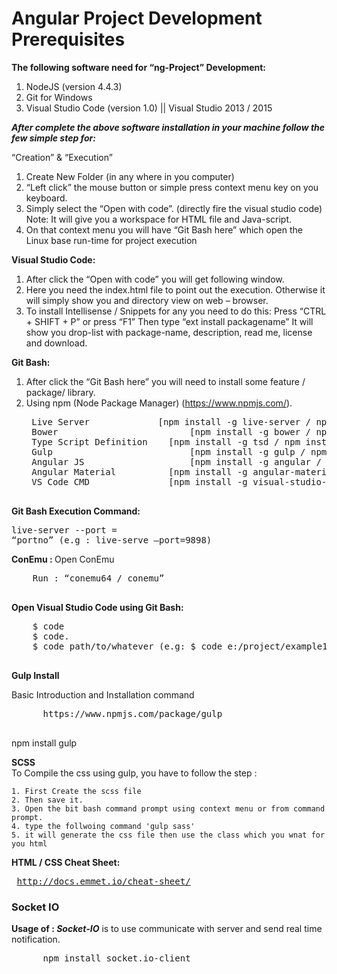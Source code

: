 # Angular Project Development Prerequisites

<b>The following software need for “ng-Project” Development:</b>

  1. NodeJS (version 4.4.3)
  2. Git for Windows
  3. Visual Studio Code (version 1.0) || Visual Studio 2013 / 2015

<b><i>After complete the above software installation in your machine follow the few simple step for:</i></b>

“Creation” & “Execution”

  1. Create New Folder (in any where in you computer)
  2. “Left click” the mouse button or simple press context menu key on you keyboard.
  3. Simply select the “Open with code”. (directly fire the visual studio code) Note: It will give you a workspace for HTML file and Java-script.
  4. On that context menu you will have “Git Bash here” which open the Linux base run-time for project execution

<b>Visual Studio Code:</b>

  1. After click the “Open with code” you will get following window.
  2. Here you need the index.html file to point out the execution. Otherwise it will simply show you and directory view on web – browser.
  3. To install Intellisense / Snippets for any you need to do this:
    Press “CTRL + SHIFT + P” or press “F1”
    Then type  “ext install packagename” 
    It will show you drop-list with package-name, description, read me, license  and download.
    
<b>Git Bash:</b>
  1. After click the “Git Bash here” you will need to install some feature / package/ library.
  2. Using npm (Node Package Manager) (https://www.npmjs.com/).
      <pre>
      Live Server             [npm install -g live-server / npm install live-server]
      Bower 			            [npm install -g bower / npm install bower]
      Type Script Definition 	[npm install -g tsd / npm install tsd]
      Gulp				            [npm install -g gulp / npm install gulp]
      Angular JS        			[npm install -g angular / npm install angular]
      Angular Material	    	[npm install -g angular-material / npm install angular-material]
      VS Code CMD         		[npm install -g visual-studio-code-cli]
      </pre>
      
<b>Git Bash Execution Command: </b>
    <pre>live-server --port = “portno”  (e.g : live-serve –port=9898)</pre>

<b>ConEmu : </b>
  <label>Open ConEmu</label>
  <pre>
    Run : “conemu64 / conemu” 
  </pre>

<b>Open Visual Studio Code using Git Bash:</b>
  <pre>
    $ code
    $ code.
    $ code path/to/whatever (e.g: $ code e:/project/example1/)
  </pre>
  
  <b>Gulp Install</b>
  <p>
    Basic Introduction and Installation command 
    <pre>
      https://www.npmjs.com/package/gulp
    </pre>
    npm install gulp
  </p>
  
  
  
  <b>SCSS</b>
  <br/>
  To Compile the css using gulp, you have to follow the step :
  
    1. First Create the scss file 
    2. Then save it.
    3. Open the bit bash command prompt using context menu or from command prompt.
    4. type the follwoing command 'gulp sass'
    5. it will generate the css file then use the class which you wnat for you html
  


  <b>HTML / CSS Cheat Sheet:</b>
    <pre>
      http://docs.emmet.io/cheat-sheet/
    </pre>
    
<h3>Socket IO</h3>
  <b>Usage of : <i>Socket-IO</i></b>  is to use communicate with server and send real time notification.
  <pre>
      npm install socket.io-client
  </pre>

  
  

